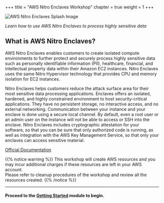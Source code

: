 +++
title = "AWS Nitro Enclaves Workshop"
chapter = true
weight = 1
+++


<!-- TODO: Temporarily fixing duplicate headers in chapters on published workshop. Note: This hides header from local build.
# AWS Nitro Enclaves Workshop
-->

![AWS Nitro Enclaves Splash Image](/images/nitro-enclaves.png?featherlight=false)

_Learn how to use AWS Nitro Enclaves to process highly sensitive data_
## What is AWS Nitro Enclaves?

AWS Nitro Enclaves enables customers to create isolated compute environments to further protect and securely process highly sensitive data such as personally identifiable information (PII), healthcare, financial, and intellectual property data within their Amazon EC2 instances. Nitro Enclaves uses the same Nitro Hypervisor technology that provides CPU and memory isolation for EC2 instances.

Nitro Enclaves helps customers reduce the attack surface area for their most sensitive data processing applications. Enclaves offers an isolated, hardened, and highly constrained environment to host security-critical applications. They have no persistent storage, no interactive access, and no external networking. Communication between your instance and your enclave is done using a secure local channel. By default, even a root user or an admin user on the instance will not be able to access or SSH into the enclave. Nitro Enclaves includes cryptographic attestation for your software, so that you can be sure that only authorized code is running, as well as integration with the AWS Key Management Service, so that only your enclaves can access sensitive material.

[Official Documentation](https://docs.aws.amazon.com/enclaves/latest/user/nitro-enclave.html)

{{% notice warning %}}
This workshop will create AWS resources and you may incur additional charges if these resources are left in your AWS account.  
Please refer to cleanup procedures <!--in each section--> of the workshop and review all the resources created<!-- by automated stacks-->.
{{% /notice %}}

---
#### Proceed to the [Getting Started](getting-started.html) module to begin.